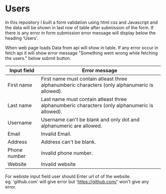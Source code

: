 
# Users

In this repository I built a form validation using html css and Javascript and the data will be shown in last row of table after submission of the form. If there is any error in form submission error message will display below the heading 'Users'.

When web page loads Data from api will show in table. If any error occur in fetch api it will show error message "Something went wrong while fetching the users." below submit button.

|Input field  |Error message  |
|-------------|---------------|
|First name   |First name must contain atleast three alphanumberic characters (only alphanumeric is   allowed).|
|Last name    |Last name must contain atleast three alphanumberic characters (only alphanumeric is allowed).|
|Username     |Username can't be blank and only dot and alphanumeric are allowed.|
|Email        |Invalid Email.|
|Address      |Address can't be blank.|
|Phone number |Invalid phone number.|
|Website      |Invalid website|


For webiste input field user should Enter url of of the website.<br />
eg: 'github.com' will give error but 'https://github.com/' won't give any error. 
